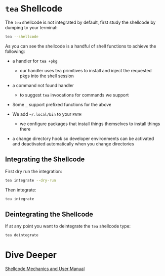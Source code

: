 # `tea` Shellcode

The `tea` shellcode is not integrated by default, first study the shellcode
by dumping to your terminal:

```sh
tea --shellcode
```

As you can see the shellcode is a handful of shell functions to achieve the
following:

* a handler for `tea +pkg`
  * our handler uses tea primitives to install and inject the requested pkgs
    into the shell session
* a command not found handler
  * to suggest `tea` invocations for commands we support
* Some `_` support prefixed functions for the above
* We add `~/.local/bin` to your `PATH`
  * we configure packages that install things themselves to install things there

* a change directory hook so developer environments can be activated and
  deactivated automatically when you change directories


## Integrating the Shellcode

First dry run the integration:

```sh
tea integrate --dry-run
```

Then integrate:

```sh
tea integrate
```


## Deintegrating the Shellcode

If at any point you want to deintegrate the `tea` shellcode type:

```sh
tea deintegrate
```



# Dive Deeper

[Shellcode Mechanics and User Manual](shellcode.md)

